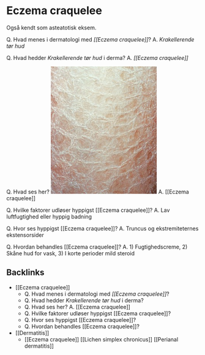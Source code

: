 # Eczema craquelee
Også kendt som asteatotisk eksem.

Q. Hvad menes i dermatologi med *[[Eczema craquelee]]*? 
A. *Krakellerende tør hud*

Q. Hvad hedder *Krakellerende tør hud* i derma? 
A. *[[Eczema craquelee]]* 

Q. Hvad ses her?
![](BearImages/039B9518-59B0-4F18-8F58-A8610540247D-43570-00004E2A9F4E245B/EE904494-D3A7-4BE1-AD98-093B398E8851.png)
A. [[Eczema craquelee]]

Q. Hvilke faktorer udløser hyppigst [[Eczema craquelee]]?
A. Lav luftfugtighed eller hyppig badning

Q. Hvor ses hyppigst [[Eczema craquelee]]?
A. Truncus og ekstremiteternes ekstensorsider

Q. Hvordan behandles [[Eczema craquelee]]?
A. 1) Fugtighedscreme, 2) Skåne hud for vask, 3) I korte perioder mild steroid

## Backlinks
* [[Eczema craquelee]]
	* Q. Hvad menes i dermatologi med *[[Eczema craquelee]]*? 
	* Q. Hvad hedder *Krakellerende tør hud* i derma? 
	* Q. Hvad ses her?
A. [[Eczema craquelee]]
	* Q. Hvilke faktorer udløser hyppigst [[Eczema craquelee]]?
	* Q. Hvor ses hyppigst [[Eczema craquelee]]?
	* Q. Hvordan behandles [[Eczema craquelee]]?
* [[Dermatitis]]
	* [[Eczema craquelee]]
[[Lichen simplex chronicus]]
	[[Perianal dermatitis]]

<!-- #anki/tag/med/Derma #anki/deck/Medicine -->

<!-- {BearID:B345D13C-AB7E-4A75-8292-E0B04F458D88-43570-00004BEC8558CAD8} -->
